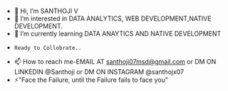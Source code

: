 - 👋 Hi, I’m SANTHOJI V
- 👀 I’m interested in DATA ANALYTICS, WEB DEVELOPMENT,NATIVE DEVELOPMENT.
- 🌱 I’m currently learning DATA ANAYTICS AND NATIVE DEVELOPMENT
-     Ready to Collobrate..
- 📫 How to reach me-EMAIL AT santhoji07msd@gmail.com or DM ON LINKEDIN @Santhoji or DM ON INSTAGRAM @santhojx07
- ⚡"Face the Failure, until the Failure fails to face you"
